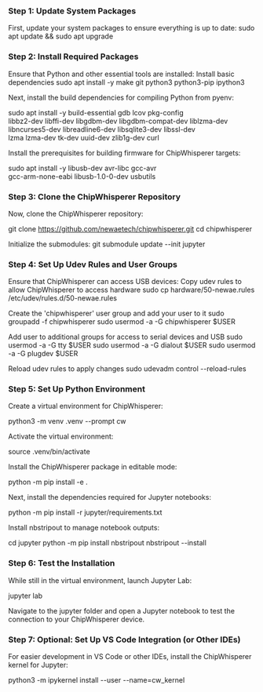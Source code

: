 ### Step 1: Update System Packages
First, update your system packages to ensure everything is up to date:
sudo apt update && sudo apt upgrade

### Step 2: Install Required Packages
Ensure that Python and other essential tools are installed:
 Install basic dependencies
sudo apt install -y make git python3 python3-pip ipython3

Next, install the build dependencies for compiling Python from pyenv:

sudo apt install -y build-essential gdb lcov pkg-config \
    libbz2-dev libffi-dev libgdbm-dev libgdbm-compat-dev liblzma-dev \
    libncurses5-dev libreadline6-dev libsqlite3-dev libssl-dev \
    lzma lzma-dev tk-dev uuid-dev zlib1g-dev curl

Install the prerequisites for building firmware for ChipWhisperer targets:

sudo apt install -y libusb-dev avr-libc gcc-avr \
    gcc-arm-none-eabi libusb-1.0-0-dev usbutils

### Step 3: Clone the ChipWhisperer Repository
 Now, clone the ChipWhisperer repository:

git clone https://github.com/newaetech/chipwhisperer.git
cd chipwhisperer

Initialize the submodules:
git submodule update --init jupyter

### Step 4: Set Up Udev Rules and User Groups
 Ensure that ChipWhisperer can access USB devices:
 Copy udev rules to allow ChipWhisperer to access hardware
sudo cp hardware/50-newae.rules /etc/udev/rules.d/50-newae.rules

 Create the 'chipwhisperer' user group and add your user to it
sudo groupadd -f chipwhisperer
sudo usermod -a -G chipwhisperer $USER

 Add user to additional groups for access to serial devices and USB
sudo usermod -a -G tty $USER
sudo usermod -a -G dialout $USER
sudo usermod -a -G plugdev $USER

 Reload udev rules to apply changes
sudo udevadm control --reload-rules

### Step 5: Set Up Python Environment
Create a virtual environment for ChipWhisperer:

python3 -m venv .venv --prompt cw

 Activate the virtual environment:

source .venv/bin/activate

Install the ChipWhisperer package in editable mode:

python -m pip install -e .

Next, install the dependencies required for Jupyter notebooks:

python -m pip install -r jupyter/requirements.txt

Install nbstripout to manage notebook outputs:

cd jupyter
python -m pip install nbstripout
nbstripout --install

### Step 6: Test the Installation
While still in the virtual environment, launch Jupyter Lab:

jupyter lab

Navigate to the jupyter folder and open a Jupyter notebook to test the connection to your ChipWhisperer device.

### Step 7: Optional: Set Up VS Code Integration (or Other IDEs)
For easier development in VS Code or other IDEs, install the ChipWhisperer kernel for Jupyter:

python3 -m ipykernel install --user --name=cw_kernel


